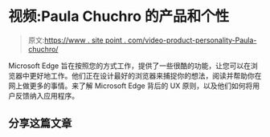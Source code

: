 # 视频:Paula Chuchro 的产品和个性

> 原文:[https://www . site point . com/video-product-personality-Paula-chuchro/](https://www.sitepoint.com/video-product-personality-paula-chuchro/)

Microsoft Edge 旨在按照您的方式工作，提供了一些很酷的功能，让您可以在浏览器中更好地工作。他们正在设计最好的浏览器来捕捉你的想法，阅读并帮助你在网上做更多的事情。来了解 Microsoft Edge 背后的 UX 原则，以及他们如何将用户反馈纳入应用程序。

## 分享这篇文章